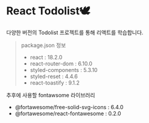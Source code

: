 # React Todolist🕊

다양한 버전의 Todolist 프로젝트를 통해 리액트를 학습합니다.

> package.json 정보
> + react : 18.2.0
> + react-router-dom : 6.10.0
> + styled-components : 5.3.10
> + styled-reset : 4.4.6
> + react-toastify : 9.1.2

추후에 사용할 fontawsome 라이브러리
+ @fortawesome/free-solid-svg-icons : 6.4.0
+ @fortawesome/react-fontawesome : 0.2.0
